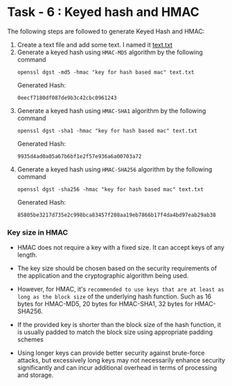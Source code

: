 # Task - 6 : Keyed hash and HMAC

The following steps are followed to generate Keyed Hash and HMAC:

1. Create a text file and add some text. I named it [text.txt](text.txt)
2. Generate a keyed hash using `HMAC-MD5` algorithm by the following command
    ```
    openssl dgst -md5 -hmac "key for hash based mac" text.txt
    ```
    Generated Hash:
    ```
    0eecf7180df087de9b3c42cbc0961243
    ```
3. Generate a keyed hash using `HMAC-SHA1` algorithm by the following command
    ```
    openssl dgst -sha1 -hmac "key for hash based mac" text.txt
    ```
    Generated Hash:
    ```
    9935d4ad0a05a67b6bf1e2f57e936a6a00703a72
    ```
4. Generate a keyed hash using `HMAC-SHA256` algorithm by the following command
    ```
    openssl dgst -sha256 -hmac "key for hash based mac" text.txt
    ```
    Generated Hash:
    ```
    85805be3217d735e2c998bca83457f208aa19eb7866b17f4da4bd97eab29ab38
    ```
### Key size in HMAC

- HMAC does not require a key with a fixed size. It can accept keys of any length.
- The key size should be chosen based on the security requirements of the application and the cryptographic algorithm being used.
- However, for HMAC, it's `recommended to use keys that are at least as long as the block size` of the underlying hash function. Such as 16 bytes for HMAC-MD5, 20 bytes for HMAC-SHA1, 32 bytes for HMAC-SHA256.

- If the provided key is shorter than the block size of the hash function, it is usually padded to match the block size using appropriate padding schemes
- Using longer keys can provide better security against brute-force attacks, but excessively long keys may not necessarily enhance security significantly and can incur additional overhead in terms of processing and storage.
